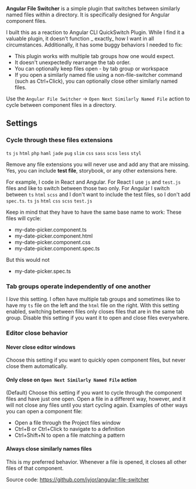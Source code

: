 <!-- Plugin description -->
**Angular File Switcher** is a simple plugin that switches between similarly named files within a directory. It is
specifically designed for Angular component files.

I built this as a reaction to Angular CLI QuickSwitch Plugin. While I find it a valuable plugin, it doesn't function _
exactly_ how I want in all circumstances. Additionally, it has some buggy behaviors I needed to fix:

* This plugin works with multiple tab groups how one would expect.
* It doesn't unexpectedly rearrange the tab order.
* You can optionally keep files open - by tab group or workspace
* If you open a similarly named file using a non-file-switcher command (such as Ctrl+Click), you can optionally close
  other similarly named files.

Use the `Angular File Switcher` → `Open Next Similarly Named File` action to cycle between component files in a
directory.

## Settings

### Cycle through these files extensions

`ts` `js` `html` `php` `haml` `jade` `pug` `slim` `css` `sass` `scss` `less` `styl`

Remove any file extensions you will never use and add any that are missing. Yes, you can include **test file**,
storybook, or any other extensions here.

For example, I code in React and Angular. For React I use `js` and `test.js` files and like to switch between those two
only. For Angular I switch between `ts` `html` `scss` and I don't want to include the test files, so I don't
add `spec.ts`.
`ts` `js` `html` `css` `scss` `test.js`

Keep in mind that they have to have the same base name to work:
These files will cycle:

* my-date-picker.component.ts
* my-date-picker.component.html
* my-date-picker.component.css
* my-date-picker.component.spec.ts

But this would not

* my-date-picker.spec.ts

### Tab groups operate independently of one another

I _love_ this setting. I often have multiple tab groups and sometimes like to have my `ts` file on the left and
the `html` file on the right. With this setting enabled, switching between files only closes files that are in the same
tab group. Disable this setting if you want it to open and close files everywhere.

### Editor close behavior

#### Never close editor windows

Choose this setting if you want to quickly open component files, but never close them automatically.

#### Only close on `Open Next Similarly Named File` action

(Default) Choose this setting if you want to cycle through the component files and have just one open. Open a file in a
different way, however, and it will not close any files until you start cycling again. Examples of other ways you can
open a component file:

* Open a file through the Project files window
* Ctrl+B or Ctrl+Click to navigate to a definition
* Ctrl+Shift+N to open a file matching a pattern

#### Always close similarly names files

This is my preferred behavior. Whenever a file is opened, it closes all other files of that component.

Source code: https://github.com/jyjor/angular-file-switcher

<!-- Plugin description end -->
